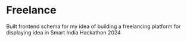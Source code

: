 # Freelance
Built frontend schema for my idea of building a freelancing platform for displaying idea in Smart India Hackathon 2024
